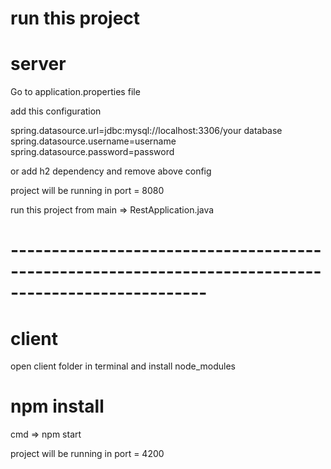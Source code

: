 # run this project

# server

Go to application.properties file

add this configuration

spring.datasource.url=jdbc:mysql://localhost:3306/your database
spring.datasource.username=username
spring.datasource.password=password

or add h2 dependency and remove above config

project will be running in port = 8080

run this project from main => RestApplication.java

# ----------------------------------------------------------------------------------------------------

# client

open client folder in terminal and install node_modules

# npm install

cmd => npm start

project will be running in port = 4200
